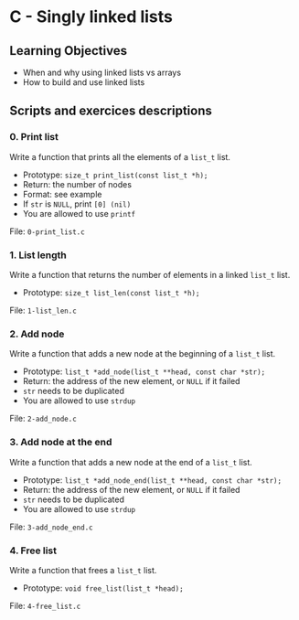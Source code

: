 # C - Singly linked lists
## Learning Objectives

*   When and why using linked lists vs arrays
*   How to build and use linked lists

## Scripts and exercices descriptions

### 0. Print list
Write a function that prints all the elements of a  `list_t`  list.

-   Prototype:  `size_t print_list(const list_t *h);`
-   Return: the number of nodes
-   Format: see example
-   If  `str`  is  `NULL`, print  `[0] (nil)`
-   You are allowed to use  `printf`

  File:  `0-print_list.c`

### 1. List length
Write a function that returns the number of elements in a linked  `list_t`  list.

-   Prototype:  `size_t list_len(const list_t *h);`

  File:  `1-list_len.c`

### 2. Add node
Write a function that adds a new node at the beginning of a  `list_t`  list.

-   Prototype:  `list_t *add_node(list_t **head, const char *str);`
-   Return: the address of the new element, or  `NULL`  if it failed
-   `str`  needs to be duplicated
-   You are allowed to use  `strdup`

  File:  `2-add_node.c`

### 3. Add node at the end
Write a function that adds a new node at the end of a  `list_t`  list.

-   Prototype:  `list_t *add_node_end(list_t **head, const char *str);`
-   Return: the address of the new element, or  `NULL`  if it failed
-   `str`  needs to be duplicated
-   You are allowed to use  `strdup`

 File:  `3-add_node_end.c`

### 4. Free list
Write a function that frees a  `list_t`  list.

-   Prototype:  `void free_list(list_t *head);`

File:  `4-free_list.c`
